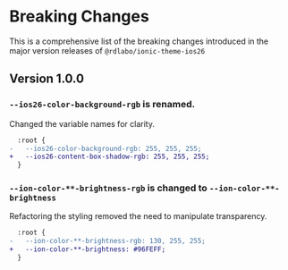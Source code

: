 # Breaking Changes
This is a comprehensive list of the breaking changes introduced in the major version releases of `@rdlabo/ionic-theme-ios26`

## Version 1.0.0

### `--ios26-color-background-rgb` is renamed.
Changed the variable names for clarity.

```diff
  :root {
-   --ios26-color-background-rgb: 255, 255, 255;
+   --ios26-content-box-shadow-rgb: 255, 255, 255;
  }
```

### `--ion-color-**-brightness-rgb` is changed to `--ion-color-**-brightness`
Refactoring the styling removed the need to manipulate transparency.
```diff
  :root {
-   --ion-color-**-brightness-rgb: 130, 255, 255;
+   --ion-color-**-brightness: #96FEFF;
  }
```
